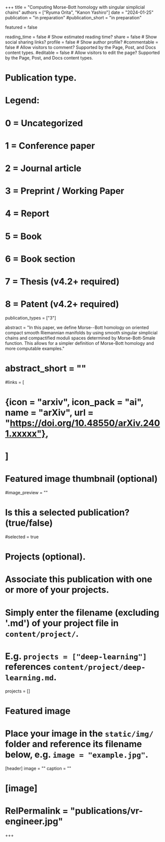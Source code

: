 +++
title = "Computing Morse-Bott homology with singular simplicial chains"
authors = ["Ryuma Orita", "Kanon Yashiro"]
date = "2024-01-25"
publication = "in preparation"
#publication_short = "in preparation"

featured = false

reading_time = false  # Show estimated reading time?
share = false  # Show social sharing links?
profile = false  # Show author profile?
#commentable = false  # Allow visitors to comment? Supported by the Page, Post, and Docs content types.
#editable = false  # Allow visitors to edit the page? Supported by the Page, Post, and Docs content types.

# Publication type.
# Legend:
# 0 = Uncategorized
# 1 = Conference paper
# 2 = Journal article
# 3 = Preprint / Working Paper
# 4 = Report
# 5 = Book
# 6 = Book section
# 7 = Thesis (v4.2+ required)
# 8 = Patent (v4.2+ required)
publication_types = ["3"]

abstract = "In this paper, we define Morse--Bott homology on oriented compact smooth Riemannian manifolds by using smooth singular simplicial chains and compactified moduli spaces determined by  Morse-Bott-Smale function. This allows for a simpler definition of Morse-Bott homology and more computable examples."
# abstract_short = ""

#links = [
#  {icon = "arxiv", icon_pack = "ai", name = "arXiv", url = "https://doi.org/10.48550/arXiv.2401.xxxxx"},
#  ]

# Featured image thumbnail (optional)
#image_preview = ""

# Is this a selected publication? (true/false)
#selected = true

# Projects (optional).
#   Associate this publication with one or more of your projects.
#   Simply enter the filename (excluding '.md') of your project file in `content/project/`.
#   E.g. `projects = ["deep-learning"]` references `content/project/deep-learning.md`.
projects = []

# Featured image
# Place your image in the `static/img/` folder and reference its filename below, e.g. `image = "example.jpg"`.
[header]
image = ""
caption = ""

# [image]
# RelPermalink = "publications/vr-engineer.jpg"
+++
